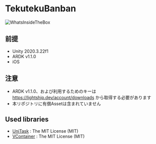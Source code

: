 # TekutekuBanban
![WhatsInsideTheBox](https://user-images.githubusercontent.com/1772636/150895337-a2031251-50d1-4324-8faf-9c806f0c8c21.gif)

## 前提
* Unity 2020.3.22f1
* ARDK v1.1.0
* iOS

## 注意
* ARDK v1.1.0、および利用するためのキーは https://lightship.dev/account/downloads から取得する必要があります
* 本リポジトリに有償Assetは含まれていません

## Used libraries
* [UniTask](https://github.com/Cysharp/UniTask) : The MIT License (MIT)
* [VContainer](https://github.com/hadashiA/VContainer) : The MIT License (MIT) 
